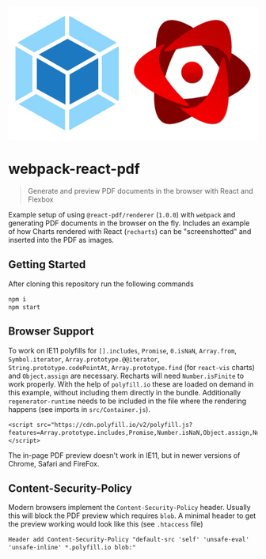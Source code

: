 <p align="center">
  <img src="https://raw.githubusercontent.com/naminho/webpack-react-pdf/master/src/logo.png" alt="webpack-react-pdf">
</p>

# webpack-react-pdf

> Generate and preview PDF documents in the browser with React and Flexbox

Example setup of using `@react-pdf/renderer` (`1.0.0`) with `webpack` and generating PDF
documents in the browser on the fly. Includes an example of how Charts rendered with
React (`recharts`) can be "screenshotted" and inserted into the PDF as images.

## Getting Started

After cloning this repository run the following commands

```
npm i
npm start
```

## Browser Support

To work on IE11 polyfills for `[].includes`, `Promise`, `0.isNaN`, `Array.from`, `Symbol.iterator`, `Array.prototype.@@iterator`, `String.prototype.codePointAt`, `Array.prototype.find` (for `react-vis` charts) and
`Object.assign` are necessary. Recharts will need `Number.isFinite` to work properly. With the help of `polyfill.io` these are loaded
on demand in this example, without including them directly in the bundle. Additionally `regenerator-runtime` needs to be included
in the file where the rendering happens (see imports in `src/Container.js`).

```
<script src="https://cdn.polyfill.io/v2/polyfill.js?features=Array.prototype.includes,Promise,Number.isNaN,Object.assign,Number.isFinite,Array.from,Symbol.iterator,Array.prototype.@@iterator,String.prototype.codePointAt"></script>
```

The in-page PDF preview doesn't work in IE11, but in newer versions of Chrome,
Safari and FireFox.

## Content-Security-Policy

Modern browsers implement the `Content-Security-Policy` header. Usually this
will block the PDF preview which requires `blob`. A minimal header to get the
preview working would look like this (see `.htaccess` file)

```
Header add Content-Security-Policy "default-src 'self' 'unsafe-eval' 'unsafe-inline' *.polyfill.io blob:"
```
